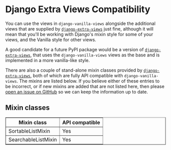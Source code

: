 # Django Extra Views Compatibility

You can use the views in `django-vanilla-views` alongside the additional views that are supplied by [`django-extra-views`][django-extra-views] just fine, although it will mean that you'll be working with Django's mixin style for some of your views, and the Vanilla style for other views.

A good candidate for a future PyPI package would be a version of [`django-extra-views`][django-extra-views], that uses the `django-vanilla-views` views as the base and is implemented in a more vanilla-like style.

There are also a couple of stand-alone mixin classes provided by [`django-extra-views`][django-extra-views], both of which are fully API compatible with `django-vanilla-views`.  The mixins are listed below.  If you believe either of these entries to be incorrect, or if new mixins are added that are not listed here, then please [open an issue on GitHub][issues] so we can keep the information up to date.

## Mixin classes

<table border=1>
<tr><th>Mixin class</th><th>API compatible</th></tr>
<tr><td>SortableListMixin</td><td>Yes</td></tr>
<tr><td>SearchableListMixin</td><td>Yes</td></tr>
</table>

[django-extra-views]: https://github.com/andrewingram/django-extra-views
[issues]: https://github.com/tomchristie/django-vanilla-views/issues
